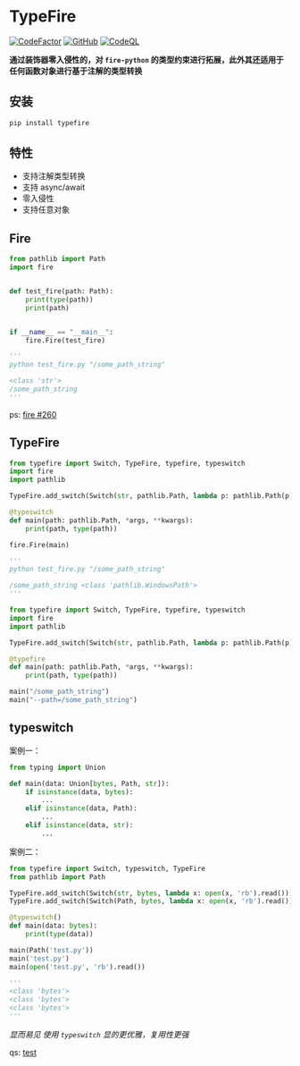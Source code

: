 # TypeFire

 [![CodeFactor](https://www.codefactor.io/repository/github/luxuncang/typefire/badge)](https://www.codefactor.io/repository/github/luxuncang/typefire)
 [![GitHub](https://img.shields.io/github/license/luxuncang/typefire)](https://github.com/luxuncang/typefire/blob/master/LICENSE)
 [![CodeQL](https://github.com/luxuncang/typefire/workflows/CodeQL/badge.svg)](https://github.com/luxuncang/typefire/blob/main/.github/workflows/codeql-analysis.yml)

**通过装饰器零入侵性的，对 `fire-python` 的类型约束进行拓展，此外其还适用于任何函数对象进行基于注解的类型转换**

## 安装

```bash
pip install typefire
```

## 特性

- 支持注解类型转换
- 支持 async/await
- 零入侵性
- 支持任意对象

## Fire

```python
from pathlib import Path
import fire


def test_fire(path: Path):
    print(type(path))
    print(path)


if __name__ == "__main__":
    fire.Fire(test_fire)

'''
python test_fire.py "/some_path_string"

<class 'str'>
/some_path_string
'''
```

ps: [fire #260](https://github.com/google/python-fire/issues/260#issue-620735435)

## TypeFire

```python
from typefire import Switch, TypeFire, typefire, typeswitch
import fire
import pathlib

TypeFire.add_switch(Switch(str, pathlib.Path, lambda p: pathlib.Path(p)))

@typeswitch
def main(path: pathlib.Path, *args, **kwargs):
    print(path, type(path))

fire.Fire(main)

'''
python test_fire.py "/some_path_string"

/some_path_string <class 'pathlib.WindowsPath'>
'''
```

```python
from typefire import Switch, TypeFire, typefire, typeswitch
import fire
import pathlib

TypeFire.add_switch(Switch(str, pathlib.Path, lambda p: pathlib.Path(p)))

@typefire
def main(path: pathlib.Path, *args, **kwargs):
    print(path, type(path))

main("/some_path_string")
main("--path=/some_path_string")
```

## typeswitch

案例一：

```python
from typing import Union

def main(data: Union[bytes, Path, str]):
    if isinstance(data, bytes):
        ...
    elif isinstance(data, Path):
        ...
    elif isinstance(data, str):
        ...
```

案例二：

```python
from typefire import Switch, typeswitch, TypeFire
from pathlib import Path

TypeFire.add_switch(Switch(str, bytes, lambda x: open(x, 'rb').read()))
TypeFire.add_switch(Switch(Path, bytes, lambda x: open(x, 'rb').read()))

@typeswitch()
def main(data: bytes):
    print(type(data))

main(Path('test.py'))
main('test.py')
main(open('test.py', 'rb').read())

'''
<class 'bytes'>
<class 'bytes'>
<class 'bytes'>
'''
```

*显而易见 使用 `typeswitch` 显的更优雅，复用性更强*

qs: [test](./test/test_typefire.py)
